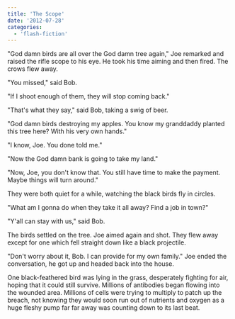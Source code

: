 ```yaml
---
title: 'The Scope'
date: '2012-07-28'
categories:
  - 'flash-fiction'
---
```


"God damn birds are all over the God damn tree again," Joe remarked and raised
the rifle scope to his eye. He took his time aiming and then fired. The crows
flew away.

"You missed," said Bob.

"If I shoot enough of them, they will stop coming back."

"That's what they say," said Bob, taking a swig of beer.

"God damn birds destroying my apples. You know my granddaddy planted this tree
here? With his very own hands."

"I know, Joe. You done told me."

"Now the God damn bank is going to take my land."

"Now, Joe, you don't know that. You still have time to make the payment. Maybe
things will turn around."

They were both quiet for a while, watching the black birds fly in circles.

"What am I gonna do when they take it all away? Find a job in town?"

"Y'all can stay with us," said Bob.

The birds settled on the tree. Joe aimed again and shot. They flew away except
for one which fell straight down like a black projectile.

"Don't worry about it, Bob. I can provide for my own family." Joe ended the
conversation, he got up and headed back into the house.

One black-feathered bird was lying in the grass, desperately fighting for air,
hoping that it could still survive. Millions of antibodies began flowing into
the wounded area. Millions of cells were trying to multiply to patch up the
breach, not knowing they would soon run out of nutrients and oxygen as a huge
fleshy pump far far away was counting down to its last beat.

